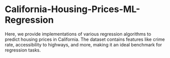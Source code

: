 # California-Housing-Prices-ML-Regression
Here, we provide implementations of various regression algorithms to predict housing prices in California. The dataset contains features like crime rate, accessibility to highways, and more, making it an ideal benchmark for regression tasks.
